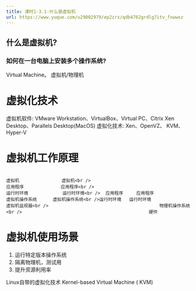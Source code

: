 ```yaml
---
title: 课时1-3.1-什么是虚拟机
url: https://www.yuque.com/u29002979/ep2zrx/qdb4762grdlg7itv_fxwwxz
---
```


<a name="tQXOC"></a>

## 什么是虚拟机?

<a name="WxFSr"></a>

### 如何在一台电脑上安装多个操作系统?

Virtual Machine。
虚拟机/物理机

<a name="Zo9Sg"></a>

# 虚拟化技术

虚拟机软件: VMware Workstation、VirtualBox、Virtual PC、Citrix Xen Desktop、Parallels Desktop(MacOS)
虚拟化技术: Xen、OpenVZ、 KVM、Hyper-V <a name="vW8Sj"></a>

# 虚拟机工作原理

                                                                                  虚拟机                虚拟机<br />                                                                               应用程序              应用程序<br />                                                                            运行时环境             运行时环境<br />  应用程序     应用程序                                       虚拟机操作系统      虚拟机操作系统<br />运行时环境   运行时环境                                                   虚拟机监视器<br />                                          物理机操作系统<br />                                                硬件

<a name="ETQdU"></a>

# 虚拟机使用场景

1. 运行特定版本操作系统
2. 隔离物理机，测试用
3. 提升资源利用率

Linux自带的虚拟化技术
Kernel-based Virtual Machine ( KVM)
